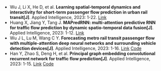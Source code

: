* Wu J, Li X, He D, et al. <b>Learning spatial-temporal dynamics and interactivity for short-term passenger flow prediction in urban rail transit[J]</b>. Applied Intelligence, 2023: 1-22. [Link](https://link.springer.com/article/10.1007/s10489-023-04508-5)
* Huang X, Jiang Y, Tang J. <b>MAPredRNN: multi-attention predictive RNN for traffic flow prediction by dynamic spatio-temporal data fusion[J]</b>. Applied Intelligence, 2023: 1-12. [Link](https://link.springer.com/article/10.1007/s10489-023-04494-8)
* Wu J L, Lu M, Wang C Y. <b>Forecasting metro rail transit passenger flow with multiple-attention deep neural networks and surrounding vehicle detection devices[J]</b>. Applied Intelligence, 2023: 1-16. [Link](https://link.springer.com/article/10.1007/s10489-023-04483-x) [Code](https://github.com/jlwustudio/MADNN)
* Han Y, Zhao S, Deng H, et al. <b>Principal graph embedding convolutional recurrent network for traffic flow prediction[J]</b>. Applied Intelligence, 2023: 1-15. [Link](https://link.springer.com/article/10.1007/s10489-022-04211-x) [Code](https://github.com/hanyang-sh/PGECRN)
